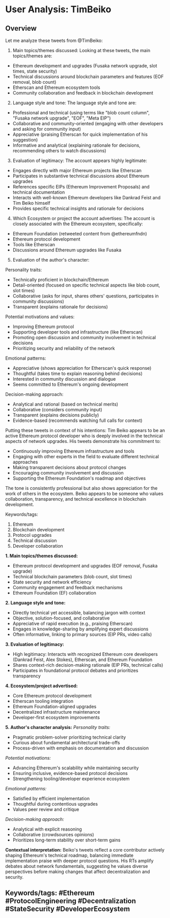 # User Analysis: TimBeiko

## Overview

<think>
Let me analyze these tweets from @TimBeiko:

1. Main topics/themes discussed:
Looking at these tweets, the main topics/themes are:
- Ethereum development and upgrades (Fusaka network upgrade, slot times, state security)
- Technical discussions around blockchain parameters and features (EOF removal, blob count)
- Etherscan and Ethereum ecosystem tools
- Community collaboration and feedback in blockchain development

2. Language style and tone:
The language style and tone are:
- Professional and technical (using terms like "blob count column", "Fusaka network upgrade", "EOF", "Meta EIP")
- Collaborative and community-oriented (engaging with other developers and asking for community input)
- Appreciative (praising Etherscan for quick implementation of his suggestion)
- Informative and analytical (explaining rationale for decisions, recommending others to watch discussions)

3. Evaluation of legitimacy:
The account appears highly legitimate:
- Engages directly with major Ethereum projects like Etherscan
- Participates in substantive technical discussions about Ethereum upgrades
- References specific EIPs (Ethereum Improvement Proposals) and technical documentation
- Interacts with well-known Ethereum developers like Dankrad Feist and Tim Beiko himself
- Provides specific technical insights and rationale for decisions

4. Which Ecosystem or project the account advertises:
The account is closely associated with the Ethereum ecosystem, specifically:
- Ethereum Foundation (retweeted content from @ethereumfndn)
- Ethereum protocol development
- Tools like Etherscan
- Discussions around Ethereum upgrades like Fusaka

5. Evaluation of the author's character:

Personality traits:
- Technically proficient in blockchain/Ethereum
- Detail-oriented (focused on specific technical aspects like blob count, slot times)
- Collaborative (asks for input, shares others' questions, participates in community discussions)
- Transparent (explains rationale for decisions)

Potential motivations and values:
- Improving Ethereum protocol
- Supporting developer tools and infrastructure (like Etherscan)
- Promoting open discussion and community involvement in technical decisions
- Prioritizing security and reliability of the network

Emotional patterns:
- Appreciative (shows appreciation for Etherscan's quick response)
- Thoughtful (takes time to explain reasoning behind decisions)
- Interested in community discussion and dialogue
- Seems committed to Ethereum's ongoing development

Decision-making approach:
- Analytical and rational (based on technical merits)
- Collaborative (considers community input)
- Transparent (explains decisions publicly)
- Evidence-based (recommends watching full calls for context)

Putting these tweets in context of his intentions:
Tim Beiko appears to be an active Ethereum protocol developer who is deeply involved in the technical aspects of network upgrades. His tweets demonstrate his commitment to:
- Continuously improving Ethereum infrastructure and tools
- Engaging with other experts in the field to evaluate different technical approaches
- Making transparent decisions about protocol changes
- Encouraging community involvement and discussion
- Supporting the Ethereum Foundation's roadmap and objectives

The tone is consistently professional but also shows appreciation for the work of others in the ecosystem. Beiko appears to be someone who values collaboration, transparency, and technical excellence in blockchain development.

Keywords/tags:
1. Ethereum
2. Blockchain development
3. Protocol upgrades
4. Technical discussion
5. Developer collaboration
</think>

**1. Main topics/themes discussed:**
- Ethereum protocol development and upgrades (EOF removal, Fusaka upgrade)
- Technical blockchain parameters (blob count, slot times)
- State security and network efficiency
- Community engagement and feedback mechanisms
- Ethereum Foundation (EF) collaboration

**2. Language style and tone:**
- Directly technical yet accessible, balancing jargon with context
- Objective, solution-focused, and collaborative
- Appreciative of rapid execution (e.g., praising Etherscan)
- Engages in knowledge-sharing by amplifying expert discussions
- Often informative, linking to primary sources (EIP PRs, video calls)

**3. Evaluation of legitimacy:**
- High legitimacy: Interacts with recognized Ethereum core developers (Dankrad Feist, Alex Stokes), Etherscan, and Ethereum Foundation 
- Shares context-rich decision-making rationale (EIP PRs, technical calls)
- Participates in foundational protocol debates and prioritizes transparency

**4. Ecosystem/project advertised:**
- Core Ethereum protocol development 
- Etherscan tooling integration
- Ethereum Foundation-aligned upgrades
- Decentralized infrastructure maintenance
- Developer-first ecosystem improvements

**5. Author's character analysis:**
*Personality traits:* 
- Pragmatic problem-solver prioritizing technical clarity
- Curious about fundamental architectural trade-offs
- Process-driven with emphasis on documentation and discussion

*Potential motivations:* 
- Advancing Ethereum's scalability while maintaining security
- Ensuring inclusive, evidence-based protocol decisions
- Strengthening tooling/developer experience ecosystem

*Emotional patterns:* 
- Satisfied by efficient implementation
- Thoughtful during contentious upgrades
- Values peer review and critique

*Decision-making approach:* 
- Analytical with explicit reasoning
- Collaborative (crowdsources opinions)
- Prioritizes long-term stability over short-term gains

**Contextual interpretation:**
Beiko's tweets reflect a core contributor actively shaping Ethereum's technical roadmap, balancing immediate implementation praise with deeper protocol questions. His RTs amplify debates about network fundamentals, suggesting he values diverse perspectives before making changes that affect decentralization and security.

**Keywords/tags:** #Ethereum #ProtocolEngineering #Decentralization #StateSecurity #DeveloperEcosystem
---
